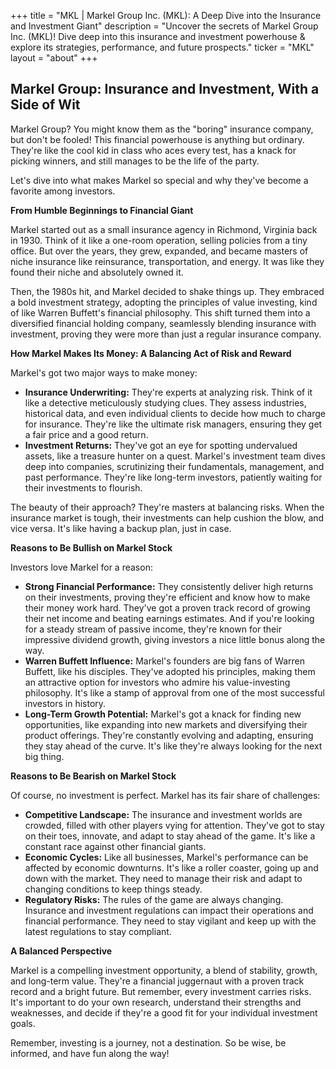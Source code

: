 +++
title = "MKL |  Markel Group Inc. (MKL): A Deep Dive into the Insurance and Investment Giant"
description = "Uncover the secrets of Markel Group Inc. (MKL)! Dive deep into this insurance and investment powerhouse & explore its strategies, performance, and future prospects."
ticker = "MKL"
layout = "about"
+++

        


## Markel Group: Insurance and Investment, With a Side of Wit

Markel Group? You might know them as the "boring" insurance company, but don't be fooled! This financial powerhouse is anything but ordinary. They're like the cool kid in class who aces every test, has a knack for picking winners, and still manages to be the life of the party. 

Let's dive into what makes Markel so special and why they've become a favorite among investors.

**From Humble Beginnings to Financial Giant**

Markel started out as a small insurance agency in Richmond, Virginia back in 1930. Think of it like a one-room operation, selling policies from a tiny office. But over the years, they grew, expanded, and became masters of niche insurance like reinsurance, transportation, and energy.  It was like they found their niche and absolutely owned it.

Then, the 1980s hit, and Markel decided to shake things up. They embraced a bold investment strategy, adopting the principles of value investing, kind of like Warren Buffett's financial philosophy. This shift turned them into a diversified financial holding company, seamlessly blending insurance with investment, proving they were more than just a regular insurance company. 

**How Markel Makes Its Money: A Balancing Act of Risk and Reward**

Markel's got two major ways to make money:

* **Insurance Underwriting:** They're experts at analyzing risk. Think of it like a detective meticulously studying clues. They assess industries, historical data, and even individual clients to decide how much to charge for insurance. They're like the ultimate risk managers, ensuring they get a fair price and a good return.
* **Investment Returns:** They've got an eye for spotting undervalued assets, like a treasure hunter on a quest. Markel's investment team dives deep into companies, scrutinizing their fundamentals, management, and past performance. They're like long-term investors, patiently waiting for their investments to flourish.

The beauty of their approach? They're masters at balancing risks. When the insurance market is tough, their investments can help cushion the blow, and vice versa.  It's like having a backup plan, just in case.  

**Reasons to Be Bullish on Markel Stock**

Investors love Markel for a reason:

* **Strong Financial Performance:** They consistently deliver high returns on their investments, proving they're efficient and know how to make their money work hard. They've got a proven track record of growing their net income and beating earnings estimates.  And if you're looking for a steady stream of passive income, they're known for their impressive dividend growth, giving investors a nice little bonus along the way. 
* **Warren Buffett Influence:** Markel's founders are big fans of Warren Buffett, like his disciples. They've adopted his principles, making them an attractive option for investors who admire his value-investing philosophy. It's like a stamp of approval from one of the most successful investors in history.
* **Long-Term Growth Potential:** Markel's got a knack for finding new opportunities, like expanding into new markets and diversifying their product offerings. They're constantly evolving and adapting, ensuring they stay ahead of the curve. It's like they're always looking for the next big thing.

**Reasons to Be Bearish on Markel Stock**

Of course, no investment is perfect. Markel has its fair share of challenges:

* **Competitive Landscape:** The insurance and investment worlds are crowded, filled with other players vying for attention.  They've got to stay on their toes, innovate, and adapt to stay ahead of the game. It's like a constant race against other financial giants.
* **Economic Cycles:** Like all businesses, Markel's performance can be affected by economic downturns. It's like a roller coaster, going up and down with the market. They need to manage their risk and adapt to changing conditions to keep things steady.
* **Regulatory Risks:** The rules of the game are always changing.  Insurance and investment regulations can impact their operations and financial performance.  They need to stay vigilant and keep up with the latest regulations to stay compliant. 

**A Balanced Perspective**

Markel is a compelling investment opportunity, a blend of stability, growth, and long-term value. They're a financial juggernaut with a proven track record and a bright future. But remember, every investment carries risks. It's important to do your own research, understand their strengths and weaknesses, and decide if they're a good fit for your individual investment goals.  

Remember, investing is a journey, not a destination. So be wise, be informed, and have fun along the way! 

        